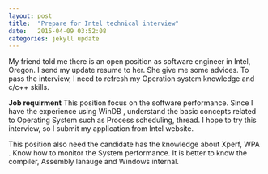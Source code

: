 ```yaml
---
layout: post
title:  "Prepare for Intel technical interview"
date:   2015-04-09 03:52:08
categories: jekyll update
---
```


My friend told me there is an open position as software engineer in Intel, Oregon. I send my update resume to her. She give me some advices. To pass the interview, I need to refresh my Operation system knowledge and c/c++ skills. 

**Job requirment**
This position focus on the software performance.  Since I have the experience using WinDB , understand the basic concepts related to Operating System such as Process scheduling, thread.  I hope to try this interview, so I submit my application from Intel website. 

This position also need the candidate has the knowledge about Xperf, WPA . Know how to monitor the System performance. It is better to know the compiler, Assembly lanauge and Windows internal. 

 
